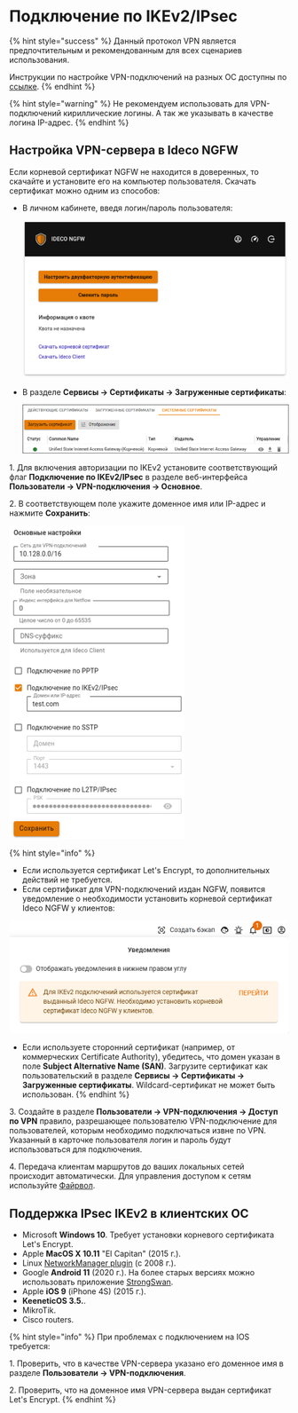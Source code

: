 # Подключение по IKEv2/IPsec

{% hint style="success" %}
Данный протокол VPN является предпочтительным и рекомендованным для всех сценариев использования.

Инструкции по настройке VPN-подключений на разных ОС доступны по [ссылке](/recipes/popular-recipes/vpn/README.md).
{% endhint %}

{% hint style="warning" %}
Не рекомендуем использовать для VPN-подключений кириллические логины. А так же указывать в качестве логина IP-адрес.
{% endhint %}

## Настройка VPN-сервера в Ideco NGFW

Если корневой сертификат NGFW не находится в доверенных, то скачайте и установите его на компьютер пользователя. Скачать сертификат можно одним из способов:

* В личном кабинете, введя логин/пароль пользователя:

    ![](/.gitbook/assets/user-personal-account6.png)
* В разделе **Сервисы -> Сертификаты -> Загруженные сертификаты**:

    ![](/.gitbook/assets/certs3.png)

1\. Для включения авторизации по IKEv2 установите соответствующий флаг **Подключение по IKEv2/IPsec** в разделе веб-интерфейса **Пользователи -> VPN-подключения -> Основное**.

2\. В соответствующем поле укажите доменное имя или IP-адрес и нажмите **Сохранить**:

![](/.gitbook/assets/vpn-authorization8.png)

{% hint style="info" %}

* Если используется сертификат Let's Encrypt, то дополнительных действий не требуется.
* Если сертификат для VPN-подключений издан NGFW, появится уведомление о необходимости установить корневой сертификат Ideco NGFW у клиентов:

![](/.gitbook/assets/vpn-authorization29.png)

* Если используете сторонний сертификат (например, от коммерческих Certificate Authority), убедитесь, что домен указан в поле **Subject Alternative Name (SAN)**. Загрузите сертификат как пользовательский в разделе **Сервисы -> Сертификаты -> Загруженные сертификаты**. Wildcard-сертификат не может быть использован.
{% endhint %}

3\. Создайте в разделе **Пользователи -> VPN-подключения -> Доступ по VPN** правило, разрешающее пользователю VPN-подключение для пользователей, которым необходимо подключаться извне по VPN. Указанный в карточке пользователя логин и пароль будут использоваться для подключения.

4\. Передача клиентам маршрутов до ваших локальных сетей происходит автоматически. Для управления доступом к сетям используйте [Файрвол](/settings/access-rules/firewall.md).

## Поддержка IPsec IKEv2 в клиентских ОС

* Microsoft **Windows 10**. Требует установки корневого сертификата Let's Encrypt.
* Apple **MacOS X 10.11** "El Capitan" (2015 г.).
* Linux [NetworkManager plugin](https://wiki.strongswan.org/projects/strongswan/wiki/NetworkManager) (c 2008 г.).
* Google **Android 11** (2020 г.). На более старых версиях можно использовать приложение [StrongSwan](https://play.google.com/store/apps/details?id=org.strongswan.android).
* Apple **iOS 9** (iPhone 4S) (2015 г.).
* **KeeneticOS 3.5.**.
* MikroTik.
* Cisco routers.

{% hint style="info" %}
При проблемах с подключением на IOS требуется:

1\. Проверить, что в качестве VPN-сервера указано его доменное имя в разделе **Пользователи -> VPN-подключения**.

2\.  Проверить, что на доменное имя VPN-сервера выдан сертификат Let's Encrypt.
{% endhint %}